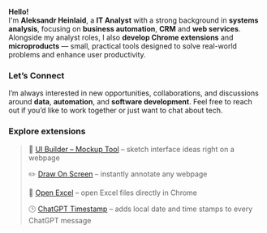 **Hello!**  
I'm **Aleksandr Heinlaid**, a **IT Analyst** with a strong background in **systems analysis**, focusing on **business automation**, **CRM**  and **web services**. Alongside my analyst roles, I also **develop Chrome extensions** and **microproducts** — small, practical tools designed to solve real-world problems and enhance user productivity.

### Let’s Connect
I’m always interested in new opportunities, collaborations, and discussions around **data**, **automation**, and **software development**. Feel free to reach out if you’d like to work together or just want to chat about tech.

### Explore extensions
>🧩 [UI Builder – Mockup Tool](https://chrome.google.com/webstore/detail/kcaolbnngiaedjenblchphhmmlcmajmi) – sketch interface ideas right on a webpage
>
>✏️ [Draw On Screen](https://chromewebstore.google.com/detail/draw-on-screen/hjafaofnkfblcpkppadbneegaepffjfd) – instantly annotate any webpage
>
>📂 [Open Excel](https://chromewebstore.google.com/detail/open-excel/iocnoabndkjippckmjbglgdecdldcnjb) – open Excel files directly in Chrome
>
>🕒 [ChatGPT Timestamp](https://chromewebstore.google.com/detail/chatgpt-timestamp/lnaooepnheojbgfeannakjciclekgpai) – adds local date and time stamps to every ChatGPT message
